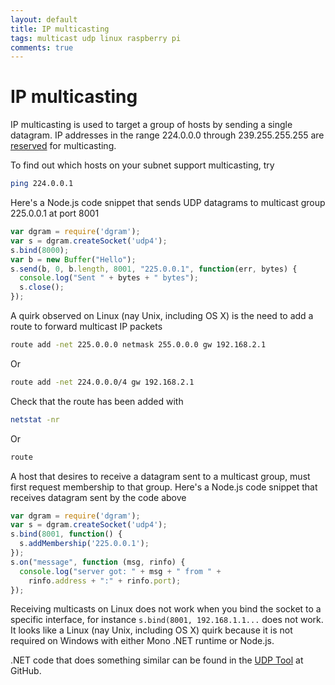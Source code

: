 ```yaml
---
layout: default
title: IP multicasting
tags: multicast udp linux raspberry pi
comments: true
---
```

# IP multicasting

IP multicasting is used to target a group of hosts by sending a single datagram. IP addresses in the range 224.0.0.0 through 239.255.255.255 are [reserved](http://www.iana.org/assignments/multicast-addresses/multicast-addresses.xhtml) for multicasting.

To find out which hosts on your subnet support multicasting, try

```bash
ping 224.0.0.1
```

Here's a Node.js code snippet that sends UDP datagrams to multicast group 225.0.0.1 at port 8001

```javascript
var dgram = require('dgram');
var s = dgram.createSocket('udp4');
s.bind(8000);
var b = new Buffer("Hello");
s.send(b, 0, b.length, 8001, "225.0.0.1", function(err, bytes) {
  console.log("Sent " + bytes + " bytes");
  s.close();
});
```

A quirk observed on Linux (nay Unix, including OS X) is the need to add a route to forward multicast IP packets

```bash
route add -net 225.0.0.0 netmask 255.0.0.0 gw 192.168.2.1
```

Or

```bash
route add -net 224.0.0.0/4 gw 192.168.2.1
```

Check that the route has been added with

```bash
netstat -nr
```

Or

```bash
route
```

A host that desires to receive a datagram sent to a multicast group, must first request membership to that group. Here's a Node.js code snippet that receives datagram sent by the code above

```javascript
var dgram = require('dgram');
var s = dgram.createSocket('udp4');
s.bind(8001, function() {
  s.addMembership('225.0.0.1');
});
s.on("message", function (msg, rinfo) {
  console.log("server got: " + msg + " from " +
    rinfo.address + ":" + rinfo.port);
});
```

Receiving multicasts on Linux does not work when you bind the socket to a specific interface, for instance `s.bind(8001, 192.168.1.1...` does not work. It looks like a Linux (nay Unix, including OS X) quirk because it is not required on Windows with either Mono .NET runtime or Node.js.

.NET code that does something similar can be found in the [UDP Tool](https://github.com/tewarid/dotnet-tools/tree/master/UdpTool) at GitHub.
